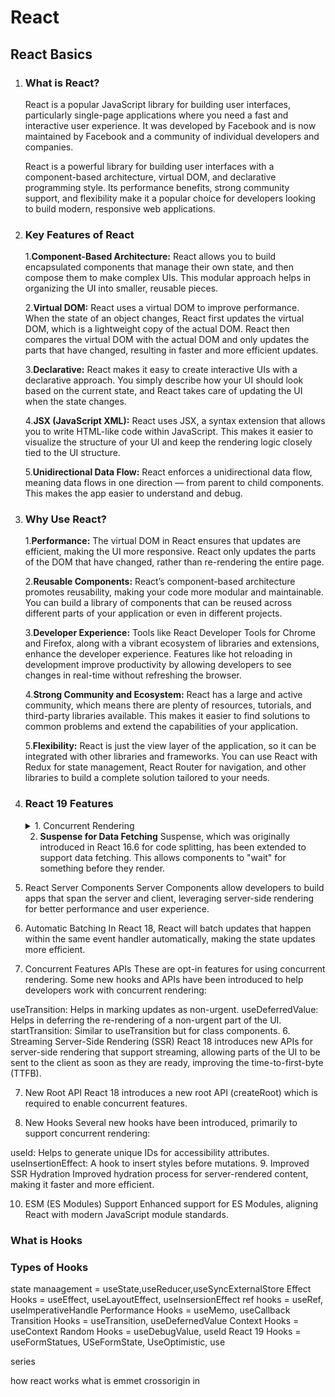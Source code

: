 


# React

## React Basics

1.  ### What is React?

    React is a popular JavaScript library for building user interfaces, particularly single-page applications where you need a fast and interactive user experience. It was developed by Facebook and is now maintained by Facebook and a community of individual developers and companies.

    React is a powerful library for building user interfaces with a component-based architecture, virtual DOM, and declarative programming style. Its performance benefits, strong community support, and flexibility make it a popular choice for developers looking to build modern, responsive web applications.

2. ### Key Features of React
    
    1.**Component-Based Architecture:** React allows you to build encapsulated components that manage their own state, and then compose them to make complex UIs. This modular approach helps in organizing the UI into smaller, reusable pieces.

    2.**Virtual DOM:** React uses a virtual DOM to improve performance. When the state of an object changes, React first updates the virtual DOM, which is a lightweight copy of the actual DOM. React then compares the virtual DOM with the actual DOM and only updates the parts that have changed, resulting in faster and more efficient updates.

    3.**Declarative:** React makes it easy to create interactive UIs with a declarative approach. You simply describe how your UI should look based on the current state, and React takes care of updating the UI when the state changes.

    4.**JSX (JavaScript XML):** React uses JSX, a syntax extension that allows you to write HTML-like code within JavaScript. This makes it easier to visualize the structure of your UI and keep the rendering logic closely tied to the UI structure.

    5.**Unidirectional Data Flow:** React enforces a unidirectional data flow, meaning data flows in one direction — from parent to child components. This makes the app easier to understand and debug.


3. ### Why Use React?
    1.**Performance:** The virtual DOM in React ensures that updates are efficient, making the UI more responsive. React only updates the parts of the DOM that have changed, rather than re-rendering the entire page.

    2.**Reusable Components:** React’s component-based architecture promotes reusability, making your code more modular and maintainable. You can build a library of components that can be reused across different parts of your application or even in different projects.

    3.**Developer Experience:** Tools like React Developer Tools for Chrome and Firefox, along with a vibrant ecosystem of libraries and extensions, enhance the developer experience. Features like hot reloading in development improve productivity by allowing developers to see changes in real-time without refreshing the browser.

    4.**Strong Community and Ecosystem:** React has a large and active community, which means there are plenty of resources, tutorials, and third-party libraries available. This makes it easier to find solutions to common problems and extend the capabilities of your application.

    5.**Flexibility:** React is just the view layer of the application, so it can be integrated with other libraries and frameworks. You can use React with Redux for state management, React Router for navigation, and other libraries to build a complete solution tailored to your needs.

4. ### React 19 Features
   <details>
   <summary>
   1. Concurrent Rendering
   </summary>
   Concurrent rendering is a set of new rendering behaviors in React that help apps stay responsive and gracefully adjust to the user’s device capabilities and network speed.

   **Automatic Batching:** Automatically batches updates inside promises, setTimeout, native event handlers, or any other event.

   **Transitions:** A new primitive for managing asynchronous state transitions, allowing for more fine-grained control over visual loading states.
   </details>

   2. **Suspense for Data Fetching**
Suspense, which was originally introduced in React 16.6 for code splitting, has been extended to support data fetching. This allows components to "wait" for something before they render.

3. React Server Components
Server Components allow developers to build apps that span the server and client, leveraging server-side rendering for better performance and user experience.

4. Automatic Batching
In React 18, React will batch updates that happen within the same event handler automatically, making the state updates more efficient.

5. Concurrent Features APIs
These are opt-in features for using concurrent rendering. Some new hooks and APIs have been introduced to help developers work with concurrent rendering:

useTransition: Helps in marking updates as non-urgent.
useDeferredValue: Helps in deferring the re-rendering of a non-urgent part of the UI.
startTransition: Similar to useTransition but for class components.
6. Streaming Server-Side Rendering (SSR)
React 18 introduces new APIs for server-side rendering that support streaming, allowing parts of the UI to be sent to the client as soon as they are ready, improving the time-to-first-byte (TTFB).

7. New Root API
React 18 introduces a new root API (createRoot) which is required to enable concurrent features.

8. New Hooks
Several new hooks have been introduced, primarily to support concurrent rendering:

useId: Helps to generate unique IDs for accessibility attributes.
useInsertionEffect: A hook to insert styles before mutations.
9. Improved SSR Hydration
Improved hydration process for server-rendered content, making it faster and more efficient.

10. ESM (ES Modules) Support
Enhanced support for ES Modules, aligning React with modern JavaScript module standards.


### What is Hooks


### Types of Hooks
state manaagement = useState,useReducer,useSyncExternalStore
Effect Hooks = useEffect, useLayoutEffect, useInsersionEffect
ref hooks = useRef, useImperativeHandle
Performance Hooks = useMemo, useCallback
Transition Hooks = useTransition, useDefernedValue
Context Hooks = useContext
Random Hooks = useDebugValue, useId
React 19 Hooks = useFormStatues, USeFormState, UseOptimistic, use


series

how react works
what is emmet
crossorigin in <script> tag
react and react-dom packages
render vs return 
async and defer
bundilers -vite, parcel, webpack
hot module replacement HMR
file watcher algorithm

transitive dependencies
browser list package-babel
pollyfill
tree shaking - removing unwanted code
react key reconcilliation
jsx - sanitization

components
functional and class based
component composition

//jsx mandodatory?

react.fragment

//config driven ui
react fiber
why we not use index as key

ffffff

react and react dom
event handlers
react props
controlled and uncontrolled elements
babel
class vs function
render
immutable
create-react-app
state - state rules

life cycle methods
1.constructor
2.render.
3.componentdidmount
4.componentdidupdate
5.componentwillunmound




bbbbbbbbbbbbbbbbbbbb
components
jsx
props
composition
rendering
virtual dom
diffing or diffs
reconciliation
event handling
states
controlled and uncontrolled components
types of hooks(state hooks, context hools, ref hooks, effect hooks , performance hooks)
purity
portals
suspense
error boundaries


## React Router

what is react router and why?
<BrowserRouter/>
<HashRouter/>
<Routes/>
<Route/>
<Link/>
<NavLink/>


url parameters vs search parameters
useParams, useSearchParams hook

relative path vs absolute path(it has '/')
default route <Route path="*" element={<notFound/>}>
useNavigate
useLocation()

nested route
descented routed
<outlet>
index route

dynamic routing
dynamic import
static bundling
code splitting
react.lazy
suspense
code bundling
protected routes
public routes
role based routes